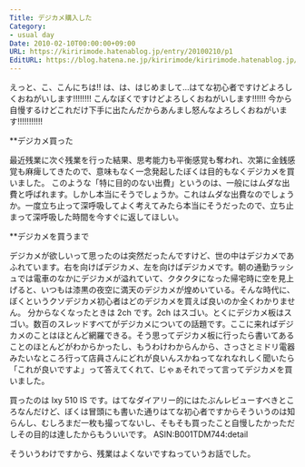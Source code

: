 ```yaml
---
Title: デジカメ購入した
Category:
- usual day
Date: 2010-02-10T00:00:00+09:00
URL: https://kiririmode.hatenablog.jp/entry/20100210/p1
EditURL: https://blog.hatena.ne.jp/kiririmode/kiririmode.hatenablog.jp/atom/entry/8454420450078212180
---
```



えっと、こ、こんにちは!! は、は、はじめまして…はてな初心者ですけどよろしくおねがいします!!!!!!!! こんなぼくですけどよろしくおねがいします!!!!!! 今から自慢するけどこれだけ下手に出たんだからあんまし怒んなよろしくおねがいます!!!!!!!!!!!

**デジカメ買った

最近残業に次ぐ残業を行った結果、思考能力も平衡感覚も奪われ、次第に金銭感覚も麻痺してきたので、意味もなく一念発起したぼくは目的もなくデジカメを買いました。
このような「特に目的のない出費」というのは、一般にはムダな出費と呼ばれます。しかし本当にそうでしょうか。これはムダな出費なのでしょうか。一度立ち止って深呼吸してよく考えてみたら本当にそうだったので、立ち止まって深呼吸した時間を今すぐに返してほしい。

**デジカメを買うまで

デジカメが欲しいって思ったのは突然だったんですけど、世の中はデジカメであふれています。右を向けばデジカメ、左を向けばデジカメです。朝の通勤ラッシュでは電車のなかにデジカメが溢れていて、クタクタになった帰宅時に空を見上げると、いつもは漆黒の夜空に満天のデジカメが煌めいている。そんな時代に、ぼくというクソデジカメ初心者はどのデジカメを買えば良いのか全くわかりません。
分からなくなったときは 2ch です。2ch はスゴい。とくにデジカメ板はスゴい。数百のスレッドすべてがデジカメについての話題です。ここに来ればデジカメのことはほとんど網羅できる。そう思ってデジカメ板に行ったら書いてあることのほとんどがわからかったし、もうわけわからんから、さっさとミドリ電器みたいなところ行って店員さんにどれが良いんスかねってなれなれしく聞いたら「これが良いですよ」って答えてくれて、じゃぁそれでって言ってデジカメを買いました。

買ったのは Ixy 510 IS です。はてなダイアリー的にはたぶんレビューすべきところなんだけど、ぼくは冒頭にも書いた通りはてな初心者ですからそういうのは知らんし、むしろまだ一枚も撮ってないし、そもそも買ったこと自慢したかっただしその目的は達したからもういいです。
ASIN:B001TDM744:detail

そういうわけですから、残業はよくないですねっていうお話でした。
